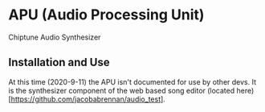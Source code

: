 # APU (Audio Processing Unit)
Chiptune Audio Synthesizer

## Installation and Use
At this time (2020-9-11) the APU isn't documented for use by other devs. It is the synthesizer component of the web based song editor (located here)[https://github.com/jacobabrennan/audio_test].
